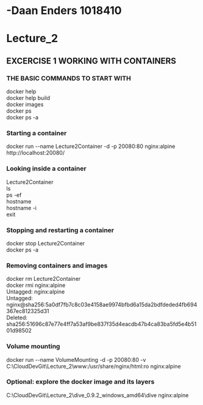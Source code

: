 # -Daan Enders 1018410
# Lecture_2
## EXCERCISE 1 WORKING WITH CONTAINERS  
### THE BASIC COMMANDS TO START WITH  
docker help   
docker help build   
docker images   
docker ps      
docker ps -a    

### Starting a container  
docker run --name Lecture2Container -d -p 20080:80 nginx:alpine  
http://localhost:20080/  

### Looking inside a container   
Lecture2Container   
ls   
ps -ef  
hostname  
hostname -i  
exit  

### Stopping and restarting a container  
docker stop Lecture2Container  
docker ps -a

### Removing containers and images  
docker rm Lecture2Container  
docker rmi nginx:alpine  
Untagged: nginx:alpine  
Untagged: nginx@sha256:5a0df7fb7c8c03e4158ae9974bfbd6a15da2bdfdeded4fb694367ec812325d31  
Deleted: sha256:51696c87e77e4ff7a53af9be837f35d4eacdb47b4ca83ba5fd5e4b5101d98502  

### Volume mounting  
docker run --name VolumeMounting -d -p 20080:80 -v C:\CloudDevGit\Lecture_2\www:/usr/share/nginx/html:ro nginx:alpine

### Optional: explore the docker image and its layers
C:\CloudDevGit\Lecture_2\dive_0.9.2_windows_amd64\dive nginx:alpine  